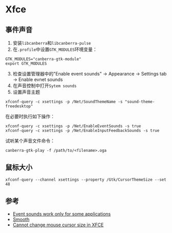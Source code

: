 # Xfce

## 事件声音

1. 安装`libcanberra`和`libcanberra-pulse`
2. 在`.profile`中设置`GTK_MODULES`环境变量：
```
GTK_MODULES="canberra-gtk-module"
export GTK_MODULES
```
3. 检查设置管理器中的"Enable event sounds" → Appearance → Settings tab
   → Enable evnet sounds
4. 在声音控制中打开`Sytem sounds`
5. 设置声音主题
```
xfconf-query -c xsettings -p /Net/SoundThemeName -s "sound-theme-freedesktop"
```

在必要时执行如下操作：
```
xfconf-query -c xsettings -p /Net/EnableEventSounds -s true
xfconf-query -c xsettings -p /Net/EnableInputFeedbackSounds -s true
```

试听某个声音文件命令：
```
canberra-gtk-play -f /path/to/<filename>.oga
```

## 鼠标大小

```
xfconf-query --channel xsettings --property /Gtk/CursorThemeSize --set 48
```

## 参考

- [Event sounds work only for some applications](https://forum.xfce.org/viewtopic.php?pid=57575#p57575)
- [Smooth](https://www.xfce-look.org/p/1187979/)
- [Cannot change mouse cursor size in XFCE](https://forum.manjaro.org/t/cannot-change-mouse-cursor-size-in-xfce/62573)
